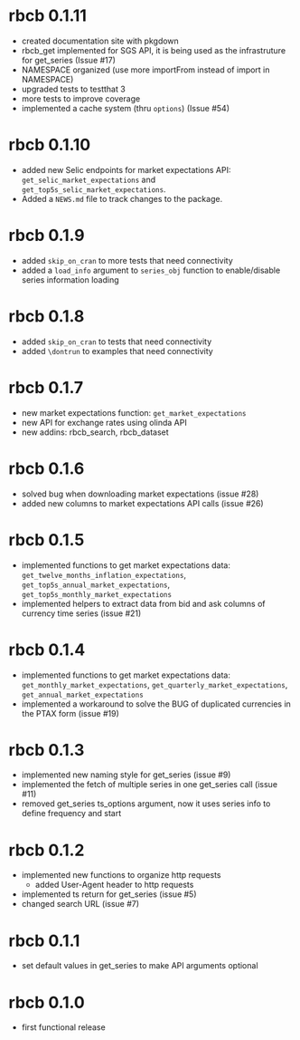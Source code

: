 # rbcb 0.1.11

* created documentation site with pkgdown
* rbcb_get implemented for SGS API, it is being used as the infrastruture for get_series (Issue #17)
* NAMESPACE organized (use more importFrom instead of import in NAMESPACE)
* upgraded tests to testthat 3
* more tests to improve coverage
* implemented a cache system (thru `options`) (Issue #54)

# rbcb 0.1.10

* added new Selic endpoints for market expectations API:
  `get_selic_market_expectations` and `get_top5s_selic_market_expectations`.
* Added a `NEWS.md` file to track changes to the package.

# rbcb 0.1.9

* added `skip_on_cran` to more tests that need connectivity
* added a `load_info` argument to `series_obj` function to enable/disable
  series information loading

# rbcb 0.1.8

* added `skip_on_cran` to tests that need connectivity
* added `\dontrun` to examples that need connectivity

# rbcb 0.1.7

* new market expectations function: `get_market_expectations`
* new API for exchange rates using olinda API
* new addins: rbcb_search, rbcb_dataset

# rbcb 0.1.6

* solved bug when downloading market expectations (issue #28)
* added new columns to market expectations API calls (issue #26)

# rbcb 0.1.5

* implemented functions to get market expectations data: `get_twelve_months_inflation_expectations`,
  `get_top5s_annual_market_expectations`, `get_top5s_monthly_market_expectations`
* implemented helpers to extract data from bid and ask columns of currency time series (issue #21)

# rbcb 0.1.4

* implemented functions to get market expectations data: `get_monthly_market_expectations`,
  `get_quarterly_market_expectations`, `get_annual_market_expectations`
* implemented a workaround to solve the BUG of duplicated currencies in the PTAX form (issue #19)

# rbcb 0.1.3

* implemented new naming style for get_series (issue #9)
* implemented the fetch of multiple series in one get_series call (issue #11)
* removed get_series ts_options argument, now it uses series info to define frequency and start

# rbcb 0.1.2

* implemented new functions to organize http requests
  * added User-Agent header to http requests
* implemented ts return for get_series (issue #5)
* changed search URL (issue #7)

# rbcb 0.1.1

* set default values in get_series to make API arguments optional

# rbcb 0.1.0

* first functional release

